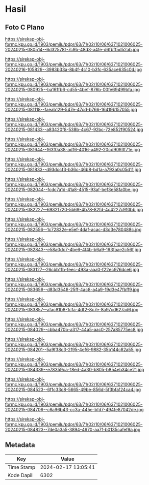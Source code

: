 # Hasil

## Foto C Plano

https://sirekap-obj-formc.kpu.go.id/1903/pemilu/pdpr/63/71/02/10/06/6371021006025-20240215-080514--6d325781-7c9b-48d3-a4fe-d6fbff5d52ab.jpg

https://sirekap-obj-formc.kpu.go.id/1903/pemilu/pdpr/63/71/02/10/06/6371021006025-20240216-105829--3983b33a-8b4f-4c10-b3fc-635ace635c0d.jpg

https://sirekap-obj-formc.kpu.go.id/1903/pemilu/pdpr/63/71/02/10/06/6371021006025-20240215-080925--ba161fb6-cd55-4bef-876b-00fe69499bfa.jpg

https://sirekap-obj-formc.kpu.go.id/1903/pemilu/pdpr/63/71/02/10/06/6371021006025-20240215-081118--faeab129-547e-47cd-b766-16419b157055.jpg

https://sirekap-obj-formc.kpu.go.id/1903/pemilu/pdpr/63/71/02/10/06/6371021006025-20240215-081433--a83420f8-538b-4c67-92bc-72e852f90524.jpg

https://sirekap-obj-formc.kpu.go.id/1903/pemilu/pdpr/63/71/02/10/06/6371021006025-20240215-081644--f63f0a38-ad16-4016-a492-20cd9093f71e.jpg

https://sirekap-obj-formc.kpu.go.id/1903/pemilu/pdpr/63/71/02/10/06/6371021006025-20240215-081833--d93dccf3-b36c-46b8-bd1a-a793a0c05d11.jpg

https://sirekap-obj-formc.kpu.go.id/1903/pemilu/pdpr/63/71/02/10/06/6371021006025-20240215-082044--fcdc7a1d-41a8-4515-93af-be13e58fa0be.jpg

https://sirekap-obj-formc.kpu.go.id/1903/pemilu/pdpr/63/71/02/10/06/6371021006025-20240215-082227--69321720-5b69-4b78-82fd-4c4227c910bb.jpg

https://sirekap-obj-formc.kpu.go.id/1903/pemilu/pdpr/63/71/02/10/06/6371021006025-20240215-082556--1c72832e-e5ef-4daf-acac-d3d3e780488c.jpg

https://sirekap-obj-formc.kpu.go.id/1903/pemilu/pdpr/63/71/02/10/06/6371021006025-20240215-082843--e58a0dc7-4be6-4f4b-b6a9-163faae2c56f.jpg

https://sirekap-obj-formc.kpu.go.id/1903/pemilu/pdpr/63/71/02/10/06/6371021006025-20240215-083127--26cbb11b-feec-493a-aaa0-f22ec976dce6.jpg

https://sirekap-obj-formc.kpu.go.id/1903/pemilu/pdpr/63/71/02/10/06/6371021006025-20240215-083659--d83d3548-25ff-4ac8-a4a9-19d3e47fbff9.jpg

https://sirekap-obj-formc.kpu.go.id/1903/pemilu/pdpr/63/71/02/10/06/6371021006025-20240215-083857--afac81b8-1c1a-4df2-8c7e-8a97cd627ad6.jpg

https://sirekap-obj-formc.kpu.go.id/1903/pemilu/pdpr/63/71/02/10/06/6371021006025-20240215-084029--cbba470b-a317-44a5-aac0-257a85775ec8.jpg

https://sirekap-obj-formc.kpu.go.id/1903/pemilu/pdpr/63/71/02/10/06/6371021006025-20240215-084201--5a9f38c3-2f95-4ef6-9882-35b144c82a55.jpg

https://sirekap-obj-formc.kpu.go.id/1903/pemilu/pdpr/63/71/02/10/06/6371021006025-20240215-084339--e78359ca-18ed-4a30-b805-b854eb34ce21.jpg

https://sirekap-obj-formc.kpu.go.id/1903/pemilu/pdpr/63/71/02/10/06/6371021006025-20240215-084523--6f1c33c8-5665-49be-856d-5f3bfa124ca4.jpg

https://sirekap-obj-formc.kpu.go.id/1903/pemilu/pdpr/63/71/02/10/06/6371021006025-20240215-084706--c6a96b43-cc3a-445e-bfd7-494fe87042de.jpg

https://sirekap-obj-formc.kpu.go.id/1903/pemilu/pdpr/63/71/02/10/06/6371021006025-20240215-084823--7de0a3a5-3894-4970-aa7f-b0135cafef9a.jpg


## Metadata

| Key        | Value               |
| ---------- | ------------------- |
| Time Stamp | 2024-02-17 13:05:41 |
| Kode Dapil | 6302                |



